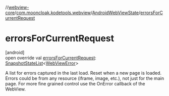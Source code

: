 //[webview-core](../../../index.md)/[com.mooncloak.kodetools.webview](../index.md)/[AndroidWebViewState](index.md)/[errorsForCurrentRequest](errors-for-current-request.md)

# errorsForCurrentRequest

[android]\
open override val [errorsForCurrentRequest](errors-for-current-request.md): [SnapshotStateList](https://developer.android.com/reference/kotlin/androidx/compose/runtime/snapshots/SnapshotStateList.html)&lt;[WebViewError](../-web-view-error/index.md)&gt;

A list for errors captured in the last load. Reset when a new page is loaded. Errors could be from any resource (iframe, image, etc.), not just for the main page. For more fine grained control use the OnError callback of the WebView.
